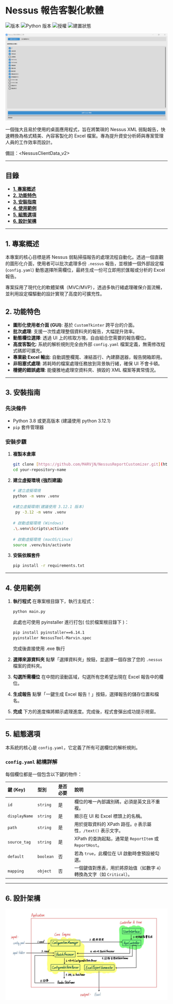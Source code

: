# Nessus 報告客製化軟體

![版本](https://img.shields.io/badge/version-1.0.0-blue)
![Python 版本](https://img.shields.io/badge/python-3.8+-brightgreen)
![授權](https://img.shields.io/badge/license-MIT-lightgrey)
![建置狀態](https://img.shields.io/badge/build-passing-success)

![使用者介面](./assets/UI.png)

一個強大且易於使用的桌面應用程式，旨在將繁瑣的 Nessus XML 弱點報告，快速轉換為格式精美、內容客製化的 Excel 檔案。專為提升資安分析師與專案管理人員的工作效率而設計。

備註：<NessusClientData_v2>

---

## **目錄**

* [**1. 專案概述**](#1-專案概述)
* [**2. 功能特色**](#2-功能特色)
* [**3. 安裝指南**](#3-安裝指南)
* [**4. 使用範例**](#4-使用範例)
* [**5. 組態選項**](#5-組態選項)
* [**6. 設計架構**](#6-設計架構)

---

## **1. 專案概述**

本專案的核心目標是將 Nessus 弱點掃描報告的處理流程自動化。透過一個直觀的圖形化介面，使用者可以批次處理多份 `.nessus` 報告，並根據一個外部設定檔 (`config.yaml`) 動態選擇所需欄位，最終生成一份可立即用於匯報或分析的 Excel 報告。

專案採用了現代化的軟體架構（MVC/MVP），透過多執行緒處理確保介面流暢，並利用設定檔驅動的設計實現了高度的可擴充性。

## **2. 功能特色**

* **圖形化使用者介面 (GUI)**: 基於 `CustomTkinter` 跨平台的介面。
* **批次處理**: 支援一次性處理整個資料夾的報告，大幅提升效率。
* **動態欄位選擇**: 透過 UI 上的核取方塊，自由組合您需要的報告欄位。
* **高度客製化**: 系統的解析規則完全由外部 `config.yaml` 檔案定義，無需修改程式碼即可擴充。
* **專業級 Excel 輸出**: 自動調整欄寬、凍結首行、內建篩選器，報告開箱即用。
* **非阻塞式處理**: 將耗時的檔案處理任務放到背景執行緒，確保 UI 不會卡頓。
* **穩健的錯誤處理**: 能優雅地處理空資料夾、損毀的 XML 檔案等異常情況。

---

## **3. 安裝指南**

### **先決條件**

* Python 3.8 或更高版本 (建議使用 python 3.12.1)
* `pip` 套件管理器

### **安裝步驟**

1.  **複製本倉庫**
    ```bash
    git clone [https://github.com/M4RVjN/NessusReportCustomizer.git](https://github.com/M4RVjN/NessusReportCustomizer.git)
    cd your-repository-name
    ```

2.  **建立虛擬環境 (強烈建議)**
    ```bash
    # 建立虛擬環境
    python -m venv .venv

    #建立虛擬環境(建議使用 3.12.1 版本)
     py -3.12 -m venv .venv

    # 啟動虛擬環境 (Windows)
    .\.venv\Scripts\activate

    # 啟動虛擬環境 (macOS/Linux)
    source .venv/bin/activate
    ```

3.  **安裝依賴套件**
    ```bash
    pip install -r requirements.txt
    ```

---

## **4. 使用範例**

1.  **執行程式**
    在專案根目錄下，執行主程式：
    ```bash
    python main.py
    ```
    此處也可使用 pyinstaller 進行打包( 位於檔案根目錄下 )：
    ```bash
    pip install pyinstaller==6.14.1
    pyinstaller NessusTool-Marvin.spec
    ```
    完成後直接使用 .exe 執行
3.  **選擇來源資料夾**
    點擊「選擇資料夾」按鈕，並選擇一個存放了您的 `.nessus` 檔案的資料夾。

4.  **勾選所需欄位**
    在中間的滾動區域，勾選所有您希望出現在 Excel 報告中的欄位。

5.  **生成報告**
    點擊「一鍵生成 Excel 報告！」按鈕，選擇報告的儲存位置和檔名。

6.  **完成**
    下方的進度條將顯示處理進度。完成後，程式會彈出成功提示視窗。

---

## **5. 組態選項**

本系統的核心是 `config.yaml`，它定義了所有可選欄位的解析規則。

### `config.yaml` 結構詳解

每個欄位都是一個包含以下鍵的物件：

| 鍵 (Key)      | 型別      | 是否必要 | 說明                                                              |
| :------------ | :-------- | :------- | :---------------------------------------------------------------- |
| `id`          | `string`  | 是       | 欄位的唯一內部識別碼，必須是英文且不重複。                         |
| `displayName` | `string`  | 是       | 顯示在 UI 和 Excel 標頭上的名稱。                                 |
| `path`        | `string`  | 是       | 用於提取資料的 XPath 路徑。`@` 表示屬性，`/text()` 表示文字。     |
| `source_tag`  | `string`  | 是       | XPath 的查詢起點，通常是 `ReportItem` 或 `ReportHost`。           |
| `default`     | `boolean` | 否       | 若為 `true`，此欄位在 UI 啟動時會預設被勾選。                     |
| `mapping`     | `object`  | 否       | 一個鍵值對應表，用於將原始值（如數字 `4`）轉換為文字（如 `Critical`）。 |

---

## **6. 設計架構**
![設計架構圖](./assets/design.jpeg)
